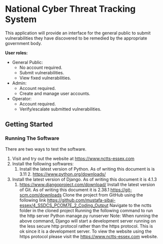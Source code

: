 # National Cyber Threat Tracking System
 
This application will provide an interface for the general public to submit vulnerabilities they have discovered to be remedied by the appropriate government body.

**User roles:**
- General Public:
  - No account required.
  - Submit vulnerabilities.
  - View fixed vulnerabilities.
- Admin:
  - Account required.
  - Create and manage user accounts.
- Operator: 
  - Account required.
  - Verify/escalate submitted vulnerabilities.

## Getting Started

### Running The Software


There are two ways to test the software.

1. Visit and try out the website at https://www.nctts-essex.com
2. Install the following softwares:
     1. Install the latest version of Python. As of writing this document is is 3.11
        2. https://www.python.org/downloads/ 
3. Install the latest version of Django. As of writing this document it is 4.1.3
     1. https://www.djangoproject.com/download/ 
Install the latest version of Git. As of writing this document it is 2.38.1
https://git-scm.com/downloads 
Clone the project from GitHub using the following link https://github.com/mustafa-sibai-essex/4_SSDCS_PCOM7E_2_Coding_Output
Navigate to the nctts folder in the cloned project
Running the following command to run the http server
Python manage.py runserver
Note: When running the above command, Django will start a development server running on the less secure http protocol rather than the https protocol. This is ok since it is a development server. To view the website using the https protocol please visit the https://www.nctts-essex.com website.



